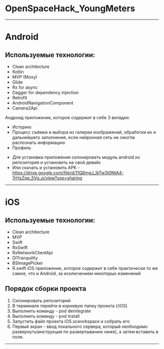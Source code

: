 # OpenSpaceHack_YoungMeters

_____
# Android
## Используемые технологии:
* Clean architecture
* Kotlin 
* MVP (Moxy)
* Glide 
* Rx for async
* Dagger for dependency injection
* Retrofit
* AndroidNavigationComponent
* Camera2Api 

Андроид приложение, которое содержит в себе 3 вкладки:
- Историю
- Процесс съёмки и выбора из галереи изображений, обработки их и дальнейшего заполнения, если нейронная сеть не смогла распознать информацию
- Профиль


* Для установки приложения склонировать модуль android из репозитория и установить на свой девайс
* Или скачать и установить APK - https://drive.google.com/file/d/11Q8mgJ_lbTw3I0NtA4-7rHzZqe_5Vg_p/view?usp=sharing
_____
# iOS
## Используемые технологии:
* Clean architecture
* MVP
* Swift 
* RxSwift 
* RxNetworkClientApi
* DITranquility
* BSImagePicker
* R.swift
iOS приложение, которое содержит в себе практически то же самое, что и Android, за исключением некоторых изменений

## Порядок сборки проекта
1. Склонировать репозиторий
2. В терминале перейти в корневую папку проекта (/iOS)
3. Выполнить команду - pod deintegrate
4. Выполнить команду - pod install
5. Запустить файл проекта iOS.xcworkspace и собрать его
6. Первый экран - ввод локального сервера, который необходимо развернуть(инструкция по развертыванию ниже), а затем вставить в поле.
_____

